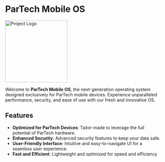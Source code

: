 # ParTech Mobile OS

<img src="https://github.com/yourusername/yourrepository/blob/main/logo.png" alt="Project Logo" width="200"/>


Welcome to **ParTech Mobile OS**, the next-generation operating system designed exclusively for ParTech mobile devices. Experience unparalleled performance, security, and ease of use with our fresh and innovative OS.

## Features

- **Optimized for ParTech Devices**: Tailor-made to leverage the full potential of ParTech hardware.
- **Enhanced Security**: Advanced security features to keep your data safe.
- **User-Friendly Interface**: Intuitive and easy-to-navigate UI for a seamless user experience.
- **Fast and Efficient**: Lightweight and optimized for speed and efficiency

